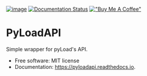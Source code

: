 [![image](https://img.shields.io/pypi/v/pyloadapi.svg)](https://pypi.python.org/pypi/pyloadapi) [![Documentation Status](https://readthedocs.org/projects/pyloadapi/badge/?version=latest)](https://pyloadapi.readthedocs.io/en/latest/?version=latest) [!["Buy Me A Coffee"](https://img.shields.io/badge/-buy_me_a%C2%A0coffee-gray?logo=buy-me-a-coffee)](https://www.buymeacoffee.com/tr4nt0r)


# PyLoadAPI

Simple wrapper for pyLoad's API.

-   Free software: MIT license
-   Documentation: <https://pyloadapi.readthedocs.io>.
